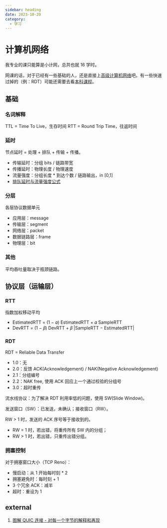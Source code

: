 ```yaml
---
sidebar: heading
date: 2023-10-20
category:
  - 学习
---
```


# 计算机网络

我专业的课只能算是小计网，总共也就 16 学时。

网课的话，对于已经有一些基础的人，还是直接上[高级计算机网络](https://www.bilibili.com/video/av849922709)吧。有一些快速过掉的（例：RDT）可能还需要去看[本科课程](https://www.bilibili.com/video/av416090103)。

## 基础

### 名词解释

TTL = Time To Live，生存时间
RTT = Round Trip Time，往返时间

### 延时

节点延时 = 处理 + 排队 + 传输 + 传播。

- 传输延时：分组 bits / 链路带宽
- 传播延时：物理长度 / 物理速度
- 流量强度：分组长度 \* 到达个数 / 链路输出，in [0,1]
- [排队延时与流量强度公式](https://www.zhihu.com/question/317549997)

### 分层

各层协议数据单元

- 应用层：message
- 传输层：segment
- 网络层：packet
- 数据链路层：frame
- 物理层：bit

### 其他

平均吞吐量取决于瓶颈链路。

## 协议层（运输层）

### RTT

指数加权移动平均

- EstimatedRTT = (1 − 𝛼) EstimatedRTT + 𝛼 SampleRTT
- DevRTT = (1 − 𝛽) DevRTT + 𝛽 |SampleRTT − EstimatedRTT|

### RDT

RDT = Reliable Data Transfer

- 1.0：无
- 2.0：反馈 ACK(Acknowledgement) / NAK(Negative Acknowledgement)
- 2.1：分组编号
- 2.2：NAK free, 使用 ACK 回应上一个通过校验的分组号
- 3.0：超时重传

流水线协议：为了解决 RDT 利用率低的问题，使用 SW(Slide Window)。

发送窗口（SW）：已发送，未确认；接收窗口（RW）。

RW > 1 时，发送的 ACK 序号等于接收到的。

- RW = 1 时，若出错，将重传所有 SW 内的分组；
- RW > 1 时，若出错，只重传出错分组。

### 拥塞控制

对于拥塞窗口大小（TCP Reno）：

- 慢启动：从 1 开始每时刻 \* 2
- 拥塞避免时：每时刻 + 1
- 3 个冗余 ACK：减半
- 超时：重设为 1

## external

1. [图解 QUIC 连接 - 对每一个字节的解释和再现](https://cangsdarm.github.io/illustrate/quic)
